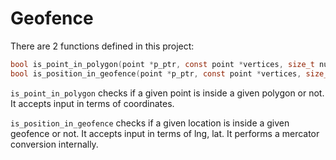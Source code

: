 # Geofence
There are 2 functions defined in this project:
```c
bool is_point_in_polygon(point *p_ptr, const point *vertices, size_t number_of_vertices);
bool is_position_in_geofence(point *p_ptr, const point *vertices, size_t number_of_vertices);
```
`is_point_in_polygon` checks if a given point is inside a given polygon or not. It accepts input in terms of coordinates. 

`is_position_in_geofence` checks if a given location is inside a given geofence or not. It accepts input in terms of lng, lat. It performs a mercator conversion internally.